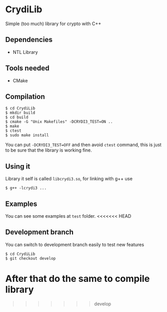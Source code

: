 # CrydiLib

Simple (too much) library for crypto with C++

## Dependencies
- NTL Library

## Tools needed
- CMake

## Compilation
    $ cd CrydiLib
    $ mkdir build
    $ cd build
    $ cmake -G "Unix Makefiles" -DCRYDI3_TEST=ON ..
    $ make
    $ ctest
    $ sudo make install

You can put ``-DCRYDI3_TEST=OFF`` and then avoid ``ctest`` command, this is just
to be sure that the library is working fine.

## Using it
Library it self is called ``libcrydi3.so``, for linking with g++ use

    $ g++ -lcrydi3 ...

## Examples
You can see some examples at ``test`` folder.
<<<<<<< HEAD

## Development branch
You can switch to development branch easily to test new features

    $ cd CrydiLib
    $ git checkout develop

After that do the same to compile library
=======
>>>>>>> develop

